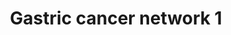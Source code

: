 ---
annotations:
- id: DOID:3717
  parent: disease of cellular proliferation
  type: Disease Ontology
  value: gastric adenocarcinoma
- id: DOID:10534
  parent: disease of cellular proliferation
  type: Disease Ontology
  value: stomach cancer
- id: PW:0000086
  parent: regulatory pathway
  type: Pathway Ontology
  value: cell cycle pathway, mitotic
- id: PW:0000605
  parent: disease pathway
  type: Pathway Ontology
  value: cancer pathway
authors:
- Mkutmon
- Fehrhart
- Eweitz
description: Network generated by mapping candidate oncogenes and tumor suppressor
  genes identified by integrated analysis of expression array and aCGH data. Networks
  generated by Ingenuity Pathway Analysis.
last-edited: 2021-05-21
organisms:
- Bos taurus
redirect_from:
- /index.php/Pathway:WP3166
- /instance/WP3166
- /instance/WP3166_rr117533
revision: r117533
schema-jsonld:
- '@context': https://schema.org/
  '@id': https://wikipathways.github.io/pathways/WP3166.html
  '@type': Dataset
  creator:
    '@type': Organization
    name: WikiPathways
  description: Network generated by mapping candidate oncogenes and tumor suppressor
    genes identified by integrated analysis of expression array and aCGH data. Networks
    generated by Ingenuity Pathway Analysis.
  keywords:
  - ACTL6A
  - APC
  - AURKA
  - CCNA1
  - CENPF
  - CEP192
  - E2F7
  - ECT2
  - ES1
  - ESM1
  - GATS
  - H3F3A
  - INO80D
  - KIF15
  - KIF20B
  - LIN9
  - MCM4
  - MYBL2
  - NOTCH1
  - NUP107
  - RNF216
  - RUVBL1
  - SMOC2
  - TOP2A
  - TPX2
  - UBE2C
  license: CC0
  name: Gastric cancer network 1
seo: CreativeWork
title: Gastric cancer network 1
wpid: WP3166
---